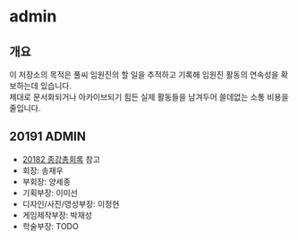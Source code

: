 # admin

## 개요

이 저장소의 목적은 풀씨 임원진의 할 일을 추적하고 기록해 임원진 활동의 연속성을 확보하는데 있습니다.  
제대로 문서화되거나 아카이브되기 힘든 실제 활동들을 남겨두어 쓸데없는 소통 비용을 줄입니다.  

## 20191 ADMIN

- [20182 종강총회록](https://github.com/PoolC/admin/wiki/20182-%EC%A2%85%EA%B0%95%EC%B4%9D%ED%9A%8C%EB%A1%9D) 참고
- 회장: 송재우
- 부회장: 양세종
- 기획부장: 이미선
- 디자인/사진/영상부장: 이정현
- 게임제작부장: 박재성
- 학술부장: TODO
